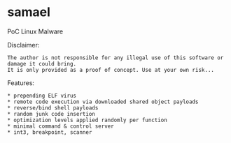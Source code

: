 # samael
PoC Linux Malware

Disclaimer:

	The author is not responsible for any illegal use of this software or damage it could bring.
	It is only provided as a proof of concept. Use at your own risk...

Features:

	* prepending ELF virus
	* remote code execution via downloaded shared object payloads
	* reverse/bind shell payloads
	* random junk code insertion
	* optimization levels applied randomly per function
	* minimal command & control server
	* int3, breakpoint, scanner